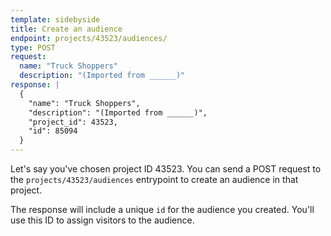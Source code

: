 ```yaml
---
template: sidebyside
title: Create an audience
endpoint: projects/43523/audiences/
type: POST
request:
  name: "Truck Shoppers"
  description: "(Imported from ______)"
response: |
  {
    "name": "Truck Shoppers",
    "description": "(Imported from ______)",
    "project_id": 43523,
    "id": 85094
  }
---
```

Let's say you've chosen project ID 43523. You can send a POST request to the `projects/43523/audiences` entrypoint to create an audience in that project.

The response will include a unique `id` for the audience you created. You'll use this ID to assign visitors to the audience.
